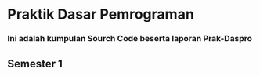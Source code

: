 <h1>Praktik Dasar Pemrograman</h1>
<h3>Ini adalah kumpulan Sourch Code beserta laporan Prak-Daspro<h3>
<h2>Semester 1</h2>
